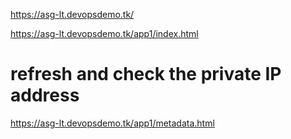 
https://asg-lt.devopsdemo.tk/

https://asg-lt.devopsdemo.tk/app1/index.html

# refresh and check the private IP address
https://asg-lt.devopsdemo.tk/app1/metadata.html